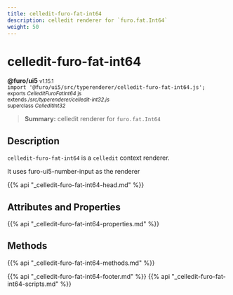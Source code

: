 ```yaml
---
title: celledit-furo-fat-int64
description: celledit renderer for `furo.fat.Int64`
weight: 50
---
```


# celledit-furo-fat-int64
**@furo/ui5** <small>v1.15.1</small>
<br>`import '@furo/ui5/src/typerenderer/celledit-furo-fat-int64.js';`<small>
<br>exports *CelleditFuroFatInt64* js
<br>extends */src/typerenderer/celledit-int32.js*
<br>superclass *CelleditInt32*</small>

> **Summary:** celledit renderer for `furo.fat.Int64`

## Description

`celledit-furo-fat-int64` is a `celledit` context renderer.

It uses furo-ui5-number-input as the renderer

{{% api "_celledit-furo-fat-int64-head.md" %}}

## Attributes and Properties
{{% api "_celledit-furo-fat-int64-properties.md" %}}




## Methods
{{% api "_celledit-furo-fat-int64-methods.md" %}}






{{% api "_celledit-furo-fat-int64-footer.md" %}}
{{% api "_celledit-furo-fat-int64-scripts.md" %}}
